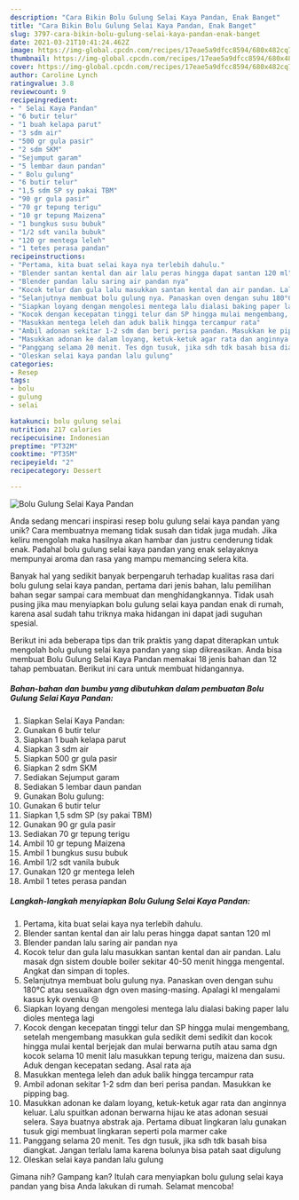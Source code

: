 ```yaml
---
description: "Cara Bikin Bolu Gulung Selai Kaya Pandan, Enak Banget"
title: "Cara Bikin Bolu Gulung Selai Kaya Pandan, Enak Banget"
slug: 3797-cara-bikin-bolu-gulung-selai-kaya-pandan-enak-banget
date: 2021-03-21T10:41:24.462Z
image: https://img-global.cpcdn.com/recipes/17eae5a9dfcc8594/680x482cq70/bolu-gulung-selai-kaya-pandan-foto-resep-utama.jpg
thumbnail: https://img-global.cpcdn.com/recipes/17eae5a9dfcc8594/680x482cq70/bolu-gulung-selai-kaya-pandan-foto-resep-utama.jpg
cover: https://img-global.cpcdn.com/recipes/17eae5a9dfcc8594/680x482cq70/bolu-gulung-selai-kaya-pandan-foto-resep-utama.jpg
author: Caroline Lynch
ratingvalue: 3.8
reviewcount: 9
recipeingredient:
- " Selai Kaya Pandan"
- "6 butir telur"
- "1 buah kelapa parut"
- "3 sdm air"
- "500 gr gula pasir"
- "2 sdm SKM"
- "Sejumput garam"
- "5 lembar daun pandan"
- " Bolu gulung"
- "6 butir telur"
- "1,5 sdm SP sy pakai TBM"
- "90 gr gula pasir"
- "70 gr tepung terigu"
- "10 gr tepung Maizena"
- "1 bungkus susu bubuk"
- "1/2 sdt vanila bubuk"
- "120 gr mentega leleh"
- "1 tetes perasa pandan"
recipeinstructions:
- "Pertama, kita buat selai kaya nya terlebih dahulu."
- "Blender santan kental dan air lalu peras hingga dapat santan 120 ml"
- "Blender pandan lalu saring air pandan nya"
- "Kocok telur dan gula lalu masukkan santan kental dan air pandan. Lalu masak dgn sistem double boiler sekitar 40-50 menit hingga mengental. Angkat dan simpan di toples."
- "Selanjutnya membuat bolu gulung nya. Panaskan oven dengan suhu 180°C atau sesuaikan dgn oven masing-masing. Apalagi kl mengalami kasus kyk ovenku 😢"
- "Siapkan loyang dengan mengolesi mentega lalu dialasi baking paper lalu dioles mentega lagi"
- "Kocok dengan kecepatan tinggi telur dan SP hingga mulai mengembang, setelah mengembang masukkan gula sedikit demi sedikit dan kocok hingga mulai kental berjejak dan mulai berwarna putih atau sama dgn kocok selama 10 menit lalu masukkan tepung terigu, maizena dan susu. Aduk dengan kecepatan sedang. Asal rata aja"
- "Masukkan mentega leleh dan aduk balik hingga tercampur rata"
- "Ambil adonan sekitar 1-2 sdm dan beri perisa pandan. Masukkan ke pipping bag."
- "Masukkan adonan ke dalam loyang, ketuk-ketuk agar rata dan anginnya keluar. Lalu spuitkan adonan berwarna hijau ke atas adonan sesuai selera. Saya buatnya abstrak aja. Pertama dibuat lingkaran lalu gunakan tusuk gigi membuat lingkaran seperti pola marmer cake"
- "Panggang selama 20 menit. Tes dgn tusuk, jika sdh tdk basah bisa diangkat. Jangan terlalu lama karena bolunya bisa patah saat digulung"
- "Oleskan selai kaya pandan lalu gulung"
categories:
- Resep
tags:
- bolu
- gulung
- selai

katakunci: bolu gulung selai 
nutrition: 217 calories
recipecuisine: Indonesian
preptime: "PT32M"
cooktime: "PT35M"
recipeyield: "2"
recipecategory: Dessert

---
```



![Bolu Gulung Selai Kaya Pandan](https://img-global.cpcdn.com/recipes/17eae5a9dfcc8594/680x482cq70/bolu-gulung-selai-kaya-pandan-foto-resep-utama.jpg)

Anda sedang mencari inspirasi resep bolu gulung selai kaya pandan yang unik? Cara membuatnya memang tidak susah dan tidak juga mudah. Jika keliru mengolah maka hasilnya akan hambar dan justru cenderung tidak enak. Padahal bolu gulung selai kaya pandan yang enak selayaknya mempunyai aroma dan rasa yang mampu memancing selera kita.



Banyak hal yang sedikit banyak berpengaruh terhadap kualitas rasa dari bolu gulung selai kaya pandan, pertama dari jenis bahan, lalu pemilihan bahan segar sampai cara membuat dan menghidangkannya. Tidak usah pusing jika mau menyiapkan bolu gulung selai kaya pandan enak di rumah, karena asal sudah tahu triknya maka hidangan ini dapat jadi suguhan spesial.


Berikut ini ada beberapa tips dan trik praktis yang dapat diterapkan untuk mengolah bolu gulung selai kaya pandan yang siap dikreasikan. Anda bisa membuat Bolu Gulung Selai Kaya Pandan memakai 18 jenis bahan dan 12 tahap pembuatan. Berikut ini cara untuk membuat hidangannya.

<!--inarticleads1-->

##### Bahan-bahan dan bumbu yang dibutuhkan dalam pembuatan Bolu Gulung Selai Kaya Pandan:

1. Siapkan  Selai Kaya Pandan:
1. Gunakan 6 butir telur
1. Siapkan 1 buah kelapa parut
1. Siapkan 3 sdm air
1. Siapkan 500 gr gula pasir
1. Siapkan 2 sdm SKM
1. Sediakan Sejumput garam
1. Sediakan 5 lembar daun pandan
1. Gunakan  Bolu gulung:
1. Gunakan 6 butir telur
1. Siapkan 1,5 sdm SP (sy pakai TBM)
1. Gunakan 90 gr gula pasir
1. Sediakan 70 gr tepung terigu
1. Ambil 10 gr tepung Maizena
1. Ambil 1 bungkus susu bubuk
1. Ambil 1/2 sdt vanila bubuk
1. Gunakan 120 gr mentega leleh
1. Ambil 1 tetes perasa pandan




<!--inarticleads2-->

##### Langkah-langkah menyiapkan Bolu Gulung Selai Kaya Pandan:

1. Pertama, kita buat selai kaya nya terlebih dahulu.
1. Blender santan kental dan air lalu peras hingga dapat santan 120 ml
1. Blender pandan lalu saring air pandan nya
1. Kocok telur dan gula lalu masukkan santan kental dan air pandan. Lalu masak dgn sistem double boiler sekitar 40-50 menit hingga mengental. Angkat dan simpan di toples.
1. Selanjutnya membuat bolu gulung nya. Panaskan oven dengan suhu 180°C atau sesuaikan dgn oven masing-masing. Apalagi kl mengalami kasus kyk ovenku 😢
1. Siapkan loyang dengan mengolesi mentega lalu dialasi baking paper lalu dioles mentega lagi
1. Kocok dengan kecepatan tinggi telur dan SP hingga mulai mengembang, setelah mengembang masukkan gula sedikit demi sedikit dan kocok hingga mulai kental berjejak dan mulai berwarna putih atau sama dgn kocok selama 10 menit lalu masukkan tepung terigu, maizena dan susu. Aduk dengan kecepatan sedang. Asal rata aja
1. Masukkan mentega leleh dan aduk balik hingga tercampur rata
1. Ambil adonan sekitar 1-2 sdm dan beri perisa pandan. Masukkan ke pipping bag.
1. Masukkan adonan ke dalam loyang, ketuk-ketuk agar rata dan anginnya keluar. Lalu spuitkan adonan berwarna hijau ke atas adonan sesuai selera. Saya buatnya abstrak aja. Pertama dibuat lingkaran lalu gunakan tusuk gigi membuat lingkaran seperti pola marmer cake
1. Panggang selama 20 menit. Tes dgn tusuk, jika sdh tdk basah bisa diangkat. Jangan terlalu lama karena bolunya bisa patah saat digulung
1. Oleskan selai kaya pandan lalu gulung




Gimana nih? Gampang kan? Itulah cara menyiapkan bolu gulung selai kaya pandan yang bisa Anda lakukan di rumah. Selamat mencoba!
